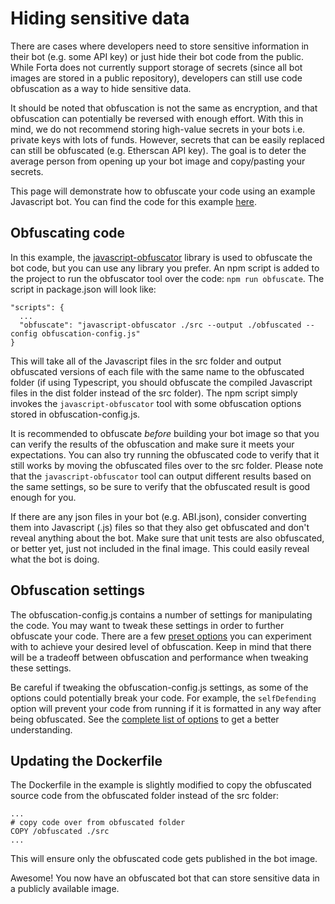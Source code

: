 # Hiding sensitive data

There are cases where developers need to store sensitive information in their bot (e.g. some API key) or just hide their bot code from the public. While Forta does not currently support storage of secrets (since all bot images are stored in a public repository), developers can still use code obfuscation as a way to hide sensitive data.

It should be noted that obfuscation is not the same as encryption, and that obfuscation can potentially be reversed with enough effort. With this in mind, we do not recommend storing high-value secrets in your bots i.e. private keys with lots of funds. However, secrets that can be easily replaced can still be obfuscated (e.g. Etherscan API key). The goal is to deter the average person from opening up your bot image and copy/pasting your secrets.

This page will demonstrate how to obfuscate your code using an example Javascript bot. You can find the code for this example [here](https://github.com/forta-protocol/forta-agent-examples/tree/master/hiding-sensitive-data-js).

## Obfuscating code

In this example, the [javascript-obfuscator](https://github.com/javascript-obfuscator/javascript-obfuscator) library is used to obfuscate the bot code, but you can use any library you prefer. An npm script is added to the project to run the obfuscator tool over the code: `npm run obfuscate`. The script in package.json will look like:

```
"scripts": {
  ...
  "obfuscate": "javascript-obfuscator ./src --output ./obfuscated --config obfuscation-config.js"
}
```

This will take all of the Javascript files in the src folder and output obfuscated versions of each file with the same name to the obfuscated folder (if using Typescript, you should obfuscate the compiled Javascript files in the dist folder instead of the src folder). The npm script simply invokes the `javascript-obfuscator` tool with some obfuscation options stored in obfuscation-config.js.

It is recommended to obfuscate _before_ building your bot image so that you can verify the results of the obfuscation and make sure it meets your expectations. You can also try running the obfuscated code to verify that it still works by moving the obfuscated files over to the src folder. Please note that the `javascript-obfuscator` tool can output different results based on the same settings, so be sure to verify that the obfuscated result is good enough for you.

If there are any json files in your bot (e.g. ABI.json), consider converting them into Javascript (.js) files so that they also get obfuscated and don't reveal anything about the bot. Make sure that unit tests are also obfuscated, or better yet, just not included in the final image. This could easily reveal what the bot is doing.

## Obfuscation settings

The obfuscation-config.js contains a number of settings for manipulating the code. You may want to tweak these settings in order to further obfuscate your code. There are a few [preset options](https://github.com/javascript-obfuscator/javascript-obfuscator#preset-options) you can experiment with to achieve your desired level of obfuscation. Keep in mind that there will be a tradeoff between obfuscation and performance when tweaking these settings.

Be careful if tweaking the obfuscation-config.js settings, as some of the options could potentially break your code. For example, the `selfDefending` option will prevent your code from running if it is formatted in any way after being obfuscated. See the [complete list of options](https://github.com/javascript-obfuscator/javascript-obfuscator#javascript-obfuscator-options) to get a better understanding.

## Updating the Dockerfile

The Dockerfile in the example is slightly modified to copy the obfuscated source code from the obfuscated folder instead of the src folder:

```
...
# copy code over from obfuscated folder
COPY /obfuscated ./src
...
```

This will ensure only the obfuscated code gets published in the bot image.

Awesome! You now have an obfuscated bot that can store sensitive data in a publicly available image.
